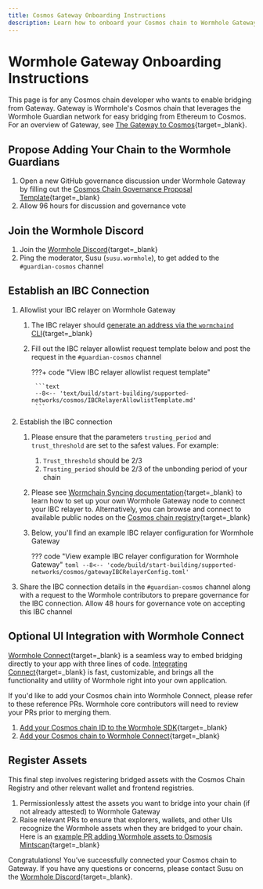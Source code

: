 ```yaml
---
title: Cosmos Gateway Onboarding Instructions
description: Learn how to onboard your Cosmos chain to Wormhole Gateway, including how to satisfy the requisite governance proposals, IBC setup, and UI integration. 
---
```


# Wormhole Gateway Onboarding Instructions

This page is for any Cosmos chain developer who wants to enable bridging from Gateway. Gateway is Wormhole's Cosmos chain that leverages the Wormhole Guardian network for easy bridging from Ethereum to Cosmos. For an overview of Gateway, see [The Gateway to Cosmos](https://wormhole.com/gateway/){target=\_blank}.

## Propose Adding Your Chain to the Wormhole Guardians

1. Open a new GitHub governance discussion under Wormhole Gateway by filling out the [Cosmos Chain Governance Proposal Template](https://github.com/wormhole-foundation/wormhole/discussions/new?category=gateway){target=\_blank}
2. Allow 96 hours for discussion and governance vote

## Join the Wormhole Discord

1. Join the [Wormhole Discord](https://discord.gg/wormholecrypto){target=\_blank}
2. Ping the moderator, Susu (`susu.wormhole`), to get added to the `#guardian-cosmos` channel

## Establish an IBC Connection

1. Allowlist your IBC relayer on Wormhole Gateway

    1. The IBC relayer should [generate an address via the `wormchaind` CLI](https://github.com/wormhole-foundation/wormhole/tree/main/wormchain){target=\_blank}
    2. Fill out the IBC relayer allowlist request template below and post the request in the `#guardian-cosmos` channel

        ???+ code "View IBC relayer allowlist request template"

            ```text
            --8<-- 'text/build/start-building/supported-networks/cosmos/IBCRelayerAllowlistTemplate.md'
            ```

2. Establish the IBC connection

    1. Please ensure that the parameters `trusting_period` and `trust_threshold` are set to the safest values. For example:
        1. `Trust_threshold` should be 2/3
        2. `Trusting_period` should be 2/3 of the unbonding period of your chain
    2. Please see [Wormchain Syncing documentation](https://github.com/wormhole-foundation/wormhole/blob/main/wormchain/syncing.md){target=\_blank} to learn how to set up your own Wormhole Gateway node to connect your IBC relayer to. Alternatively, you can browse and connect to available public nodes on the [Cosmos chain registry](https://github.com/cosmos/chain-registry/blob/master/gateway/chain.json){target=\_blank}
    3. Below, you'll find an example IBC relayer configuration for Wormhole Gateway

        ??? code "View example IBC relayer configuration for Wormhole Gateway"
            ```toml
            --8<-- 'code/build/start-building/supported-networks/cosmos/gatewayIBCRelayerConfig.toml'
            ```

3. Share the IBC connection details in the `#guardian-cosmos` channel along with a request to the Wormhole contributors to prepare governance for the IBC connection. Allow 48 hours for governance vote on accepting this IBC channel

## Optional UI Integration with Wormhole Connect

[Wormhole Connect](https://wormhole.com/connect/){target=\_blank} is a seamless way to embed bridging directly to your app with three lines of code. [Integrating Connect](/build/applications/connect/overview/){target=\_blank} is fast, customizable, and brings all the functionality and utility of Wormhole right into your own application.

If you'd like to add your Cosmos chain into Wormhole Connect, please refer to these reference PRs. Wormhole core contributors will need to review your PRs prior to merging them.

1. [Add your Cosmos chain ID to the Wormhole SDK](https://github.com/wormhole-foundation/wormhole/pull/3381/files){target=\_blank}
2. [Add your Cosmos chain to Wormhole Connect](https://github.com/wormhole-foundation/wormhole-connect/pull/1009/files){target=\_blank}

## Register Assets

This final step involves registering bridged assets with the Cosmos Chain Registry and other relevant wallet and frontend registries.

1. Permissionlessly attest the assets you want to bridge into your chain (if not already attested) to Wormhole Gateway
2. Raise relevant PRs to ensure that explorers, wallets, and other UIs recognize the Wormhole assets when they are bridged to your chain. Here is an [example PR adding Wormhole assets to Osmosis Mintscan](https://github.com/cosmostation/chainlist/pull/865){target=\_blank}

Congratulations! You’ve successfully connected your Cosmos chain to Gateway. If you have any questions or concerns, please contact Susu on the [Wormhole Discord](https://discord.gg/wormholecrypto){target=\_blank}.
